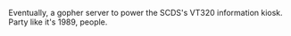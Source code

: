 Eventually, a gopher server to power the SCDS's VT320 information kiosk. Party like it's 1989, people.

